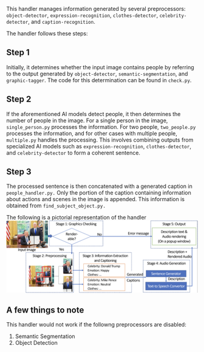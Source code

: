 This handler manages information generated by several preprocessors: `object-detector`, `expression-recognition`, `clothes-detector`, `celebrity-detector`, and `caption-recognition`.

 The handler follows these steps:

 ## Step 1
 Initially, it determines whether the input image contains people by referring to the output generated by `object-detector`, `semantic-segmentation`, and `graphic-tagger`. The code for this determination can be found in `check.py`.

 ## Step 2
 If the aforementioned AI models detect people, it then determines the number of people in the image. For a single person in the image, `single_person.py` processes the information. For two people, `two_people.py` processes the information, and for other cases with multiple people, `multiple.py` handles the processing. This involves combining outputs from specialized AI models such as `expression-recognition`, `clothes-detector`, and `celebrity-detector` to form a coherent sentence.

 ## Step 3
 The processed sentence is then concatenated with a generated caption in `people_handler.py.` Only the portion of the caption containing information about actions and scenes in the image is appended. This information is obtained from `find_subject_object.py.`

 The following is a pictorial representation of the handler
 ![Sample Image](system.png)


## A few things to note
This handler would not work if the followng preprocessors are disabled:
1. Semantic Segmentation
2. Object Detection

